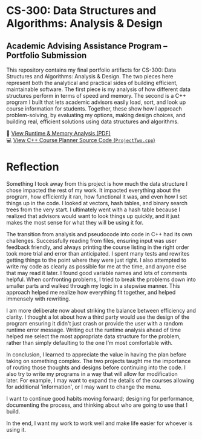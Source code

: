 # CS-300: Data Structures and Algorithms: Analysis & Design

## Academic Advising Assistance Program – Portfolio Submission

This repository contains my final portfolio artifacts for CS-300: Data Structures and Algorithms: Analysis & Design. The two pieces here represent both the analytical and practical sides of building efficient, maintainable software. The first piece is my analysis of how different data structures perform in terms of speed and memory. The second is a C++ program I built that lets academic advisors easily load, sort, and look up course information for students. Together, these show how I approach problem-solving, by evaluating my options, making design choices, and building real, efficient solutions using data structures and algorithms.

📄 [View Runtime & Memory Analysis (PDF)](Runtime_Analysis.pdf)  
💻 [View C++ Course Planner Source Code (`ProjectTwo.cpp`)](ProjectTwo.cpp)

# Reflection

Something I took away from this project is how much the data structure I chose impacted the rest of my work. It impacted everything about the program, how efficiently it ran, how functional it was, and even how I set things up in the code. I looked at vectors, hash tables, and binary search trees from the very start. I ultimately went with a hash table because I realized that advisors would want to look things up quickly, and it just makes the most sense for what they will be using it for.

The transition from analysis and pseudocode into code in C++ had its own challenges. Successfully reading from files, ensuring input was user feedback friendly, and always printing the course listing in the right order took more trial and error than anticipated. I spent many tests and rewrites getting things to the point where they were just right. I also attempted to write my code as clearly as possible for me at the time, and anyone else that may read it later. I found good variable names and lots of comments helpful. When confronting problems, I tried to break the problems down into smaller parts and walked through my logic in a stepwise manner. This approach helped me realize how everything fit together, and helped immensely with rewriting.

I am more deliberate now about striking the balance between efficiency and clarity. I thought a lot about how a third party would use the design of the program ensuring it didn't just crash or provide the user with a random runtime error message. Writing out the runtime analysis ahead of time helped me select the most appropriate data structure for the problem, rather than simply defaulting to the one I’m most comfortable with.

In conclusion, I learned to appreciate the value in having the plan before taking on something complex. The two projects taught me the importance of routing those thoughts and designs before continuing into the code. I also try to write my programs in a way that will allow for modification later. For example, I may want to expand the details of the courses allowing for additional 'information', or I may want to change the menu.

I want to continue good habits moving forward; designing for performance, documenting the process, and thinking about who are going to use that I build. 

In the end, I want my work to work well and make life easier for whoever is using it.
